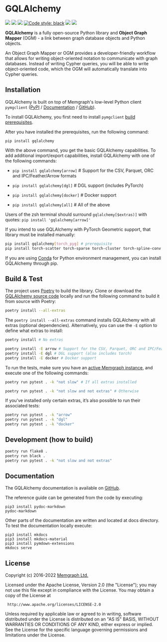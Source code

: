 # GQLAlchemy


<p>
    <a href="https://github.com/memgraph/gqlalchemy/actions"><img src="https://github.com/memgraph/gqlalchemy/workflows/Build%20and%20Test/badge.svg" /></a>
    <a href="https://github.com/memgraph/gqlalchemy/blob/main/LICENSE"><img src="https://img.shields.io/github/license/memgraph/gqlalchemy" /></a>
    <a href="https://pypi.org/project/gqlalchemy"><img src="https://img.shields.io/pypi/v/gqlalchemy" /></a>
    <a href="https://github.com/psf/black"><img alt="Code style: black" src="https://img.shields.io/badge/code%20style-black-000000.svg"></a>
    <a href="https://memgraph.com/docs/gqlalchemy" alt="Documentation"><img src="https://img.shields.io/badge/documentation-GQLAlchemy-orange" /></a>
    <a href="https://github.com/memgraph/gqlalchemy/stargazers" alt="Stargazers"><img src="https://img.shields.io/github/stars/memgraph/gqlalchemy?style=social" /></a>
</p>

**GQLAlchemy** is a fully open-source Python library and **Object Graph Mapper** (OGM) - a link between graph database objects and Python objects.

An Object Graph Mapper or OGM provides a developer-friendly workflow that allows for writing object-oriented notation to communicate with graph databases. Instead of writing Cypher queries, you will be able to write object-oriented code, which the OGM will automatically translate into Cypher queries.

## Installation

GQLAlchemy is built on top of Memgraph's low-level Python client `pymgclient`
([PyPI](https://pypi.org/project/pymgclient/) /
[Documentation](https://memgraph.github.io/pymgclient/) /
[GitHub](https://github.com/memgraph/pymgclient)). 

To install GQLAlchemy, you first need to install `pymgclient` [build prerequisites](https://memgraph.github.io/pymgclient/introduction.html#build-prerequisites).

After you have installed the prerequisites, run the following command:

`pip install gqlalchemy`

With the above command, you get the basic GQLAlchemy capabilities. To add additional import/export capabilities, install GQLAlchemy with one of the following commands:

- `pip install gqlalchemy[arrow]` # Support for the CSV, Parquet, ORC and IPC/Feather/Arrow formats
- `pip install gqlalchemy[dgl]` # DGL support (includes PyTorch)
- `pip install gqlalchemy[docker]` # Docker support

- `pip install gqlalchemy[all]` # All of the above

Users of the zsh terminal should surround `gqlalchemy[$extras)]` with quotes: `pip install 'gqlalchemy[arrow]'`

If you intend to use GQLAlchemy with PyTorch Geometric support, that library must be installed manually:

```bash
pip install gqlalchemy[torch_pyg] # prerequisite
pip install torch-scatter torch-sparse torch-cluster torch-spline-conv torch-geometric -f https://data.pyg.org/whl/torch-1.13.0+cpu.html"
```

If you are using [Conda](https://docs.conda.io/en/latest/) for Python environment management, you can install GQLAlchemy through pip.

## Build & Test

The project uses [Poetry](https://python-poetry.org/) to build the library. Clone or download the [GQLAlchemy source code](https://github.com/memgraph/gqlalchemy) locally and run the following command to build it from source with Poetry:

```bash
poetry install --all-extras
```

The ``poetry install --all-extras`` command installs GQLAlchemy with all extras
(optional dependencies). Alternatively, you can use the ``-E`` option to define
what extras to install:

```bash
poetry install # No extras

poetry install -E arrow # Support for the CSV, Parquet, ORC and IPC/Feather/Arrow formats
poetry install -E dgl # DGL support (also includes torch)
poetry install -E docker # Docker support
```

To run the tests, make sure you have an [active Memgraph instance](https://memgraph.com/docs/getting-started), and execute one of the following commands:

```bash
poetry run pytest . -k "not slow" # If all extras installed

poetry run pytest . -k "not slow and not extras" # Otherwise
```

If you’ve installed only certain extras, it’s also possible to run their associated tests:

```bash
poetry run pytest . -k "arrow"
poetry run pytest . -k "dgl"
poetry run pytest . -k "docker"
```
## Development (how to build)

```bash
poetry run flake8 .
poetry run black .
poetry run pytest . -k "not slow and not extras"
```

## Documentation

The GQLAlchemy documentation is available on [GitHub](https://memgraph.github.io/gqlalchemy/).

The reference guide can be generated from the code by executing:
```
pip3 install pydoc-markdown
pydoc-markdown
```

Other parts of the documentation are written and located at docs directory. To test the documentation locally execute:
```
pip3 install mkdocs
pip3 install mkdocs-material
pip3 install pymdown-extensions
mkdocs serve
```

## License

Copyright (c) 2016-2022 [Memgraph Ltd.](https://memgraph.com)

Licensed under the Apache License, Version 2.0 (the "License"); you may not use
this file except in compliance with the License. You may obtain a copy of the
License at

     http://www.apache.org/licenses/LICENSE-2.0

Unless required by applicable law or agreed to in writing, software distributed
under the License is distributed on an "AS IS" BASIS, WITHOUT WARRANTIES OR
CONDITIONS OF ANY KIND, either express or implied. See the License for the
specific language governing permissions and limitations under the License.
